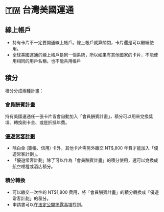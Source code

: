 # 🇹🇼 台灣美國運通

## 線上帳戶

- 持有卡片不一定要開通線上帳戶。線上帳戶就算關閉，卡片還是可以繼續使用。
- 全球美國運通的線上帳戶是同一個系統，所以如果有其他國家的卡片，不能使用相同的用戶名稱，也不能共用帳戶

## 積分

積分分成兩種計畫：

### [會員酬賓計畫](https://www.americanexpress.com/zh-tw/rewards/membership-rewards/)

持有美國運通任一張卡片皆會自動加入「會員酬賓計畫」，積分可以用來兌換獎項、轉換刷卡金、或是折抵年費。

### [優遊常客計劃](https://www.americanexpress.com/zh-tw/rewards/membership-rewards/travel/all?currenttravelproducttype=All)

- 除白金 (簽帳、信用) 卡外，其他卡片需另外繳交 NT$,800 年費才能加入「優遊常客計劃」。
- 「優遊常客計劃」除了可以作為「會員酬賓計畫」的積分使用，還可以兌換成航空哩程或酒店積分。

### 積分轉換

- 可以繳交一次性的 NT$1,800 費用，將「會員酬賓計畫」的積分轉換成「優遊常客計劃」的積分。
- 申請書可以在[法定公開揭露事項](https://www.americanexpress.com/tw/legal-disclosures/key-financial-statements.html)找到。
